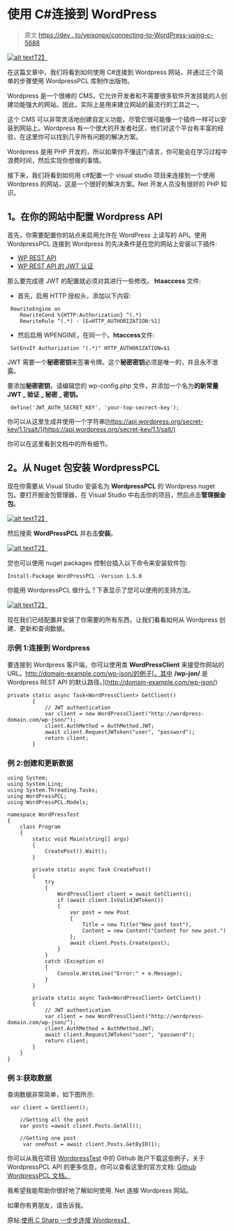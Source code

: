 # 使用 C#连接到 WordPress

> 原文:[https://dev . to/yeisonpx/connecting-to-WordPress-using-c-5688](https://dev.to/yeisonpx/connecting-to-wordpress-using-c-5688)

[![alt text](../Images/beee15d17e05379126add8b8695b5f10.png "Connecting c# to Wordpress")T2】](https://res.cloudinary.com/practicaldev/image/fetch/s--AfBP32ow--/c_limit%2Cf_auto%2Cfl_progressive%2Cq_auto%2Cw_880/http://yeisonpx.com/wp-content/uploads/2018/09/Screen-Shot-2018-09-18-at-9.09.51-AM-1024x558.png)

在这篇文章中，我们将看到如何使用 C#连接到 Wordpress 网站，并通过三个简单的步骤使用 WordpressPCL 库制作出版物。

Wordpress 是一个很棒的 CMS，它允许开发者和不需要很多软件开发技能的人创建功能强大的网站。因此，实际上是用来建立网站的最流行的工具之一。

这个 CMS 可以非常灵活地创建自定义功能，尽管它很可能像一个插件一样可以安装到网站上。Wordpress 有一个很大的开发者社区，他们对这个平台有丰富的经验，在这里你可以找到几乎所有问题的解决方案。

Wordpress 是用 PHP 开发的，所以如果你不懂这门语言，你可能会在学习过程中浪费时间，然后实现你想做的事情。

接下来，我们将看到如何用 c#配置一个 visual studio 项目来连接到一个使用 Wordpress 的网站，这是一个很好的解决方案。Net 开发人员没有很好的 PHP 知识。

## [](#1-configure-wordpress-api-in-your-website)1。在你的网站中配置 Wordpress API

首先，你需要配置你的站点来启用允许在 WordPress 上读写的 API。使用 WordpressPCL 连接到 Wordpress 的先决条件是在您的网站上安装以下插件:

*   [WP REST API](https://github.com/WP-API/WP-API)
*   [WP REST API 的 JWT 认证](https://wordpress.org/plugins/jwt-authentication-for-wp-rest-api/)

那么要完成德 JWT 的配置就必须对其进行一些修改。 **htaaccess** 文件:

*   首先，启用 HTTP 授权头，添加以下内容:

```
 RewriteEngine on
    RewriteCond %{HTTP:Authorization} ^(.*)
    RewriteRule ^(.*) - [E=HTTP_AUTHORIZATION:%1] 
```

*   然后启用 WPENGINE，在同一个。**htaccess**文件:

```
 SetEnvIf Authorization "(.*)" HTTP_AUTHORIZATION=$1 
```

JWT 需要一个**秘密密钥**来签署令牌。这个**秘密密钥**必须是唯一的，并且永不泄露。

要添加**秘密密钥**，请编辑您的 wp-config.php 文件，并添加一个名为**的新常量 JWT _ 验证 _ 秘密 _ 密钥。**

```
 define('JWT_AUTH_SECRET_KEY', 'your-top-secrect-key'); 
```

你可以从这里生成并使用一个字符串[https://api.wordpress.org/secret-key/1.1/salt/](https://api.wordpress.org/secret-key/1.1/salt/)

你可以在这里看到文档中的所有细节。

## [](#2-install-wordpresspcl-from-nuget-packages)2。从 Nuget 包安装 WordpressPCL

现在你需要从 Visual Studio 安装名为 **WordpressPCL** 的 Wordpress nuget 包。要打开掘金包管理器，在 Visual Studio 中右击你的项目，然后点击**管理掘金包**。

[![alt text](../Images/3d2acf191fb9b7aa83250353953b1782.png "Install WordpressPCL from Nuget Packages")T2】](https://res.cloudinary.com/practicaldev/image/fetch/s--h75z_AxX--/c_limit%2Cf_auto%2Cfl_progressive%2Cq_auto%2Cw_880/http://yeisonpx.com/wp-content/uploads/2018/09/nugget-packages-1024x576.png)

然后搜索 **WordPressPCL** 并右击**安装**。

[![alt text](../Images/ba753749574e8931df776a527f35f290.png "Installing WordpressPCL from nuget packages")T2】](https://res.cloudinary.com/practicaldev/image/fetch/s--M0VvpePP--/c_limit%2Cf_auto%2Cfl_progressive%2Cq_auto%2Cw_880/http://yeisonpx.com/wp-content/uploads/2018/09/nugget-packages-1-1024x532.png)

您也可以使用 nuget packages 控制台插入以下命令来安装软件包:

```
Install-Package WordPressPCL -Version 1.5.0 
```

你能用 WordpressPCL 做什么？下表显示了您可以使用的支持方法。

[![alt text](../Images/eb84e97ef10c1602777b336f3072501c.png)T2】](https://res.cloudinary.com/practicaldev/image/fetch/s--A96XkctS--/c_limit%2Cf_auto%2Cfl_progressive%2Cq_auto%2Cw_880/http://yeisonpx.com/wp-content/uploads/2018/09/Screen-Shot-2018-09-18-at-3.16.49-PM.png)

现在我们已经配置并安装了你需要的所有东西，让我们看看如何从 Wordpress 创建、更新和查询数据。

### [](#example-1-connecting-to-wordpress)示例 1:连接到 Wordpress

要连接到 Wordpress 客户端，你可以使用类 **WordPressClient** 来接受你网站的 URL。http://domain-example.com/wp-json/的例子[。其中 **/wp-jon/** 是 Wordpress REST API 的默认路径。](http://domain-example.com/wp-json/)

```
private static async Task<WordPressClient> GetClient()
        {
            // JWT authentication
            var client = new WordPressClient("http://wordpress-domain.com/wp-json/");
            client.AuthMethod = AuthMethod.JWT;
            await client.RequestJWToken("user", "password");
            return client;
        } 
```

### [](#example-2-creating-and-updating-data)例 2:创建和更新数据

```
using System;
using System.Linq;
using System.Threading.Tasks;
using WordPressPCL;
using WordPressPCL.Models;

namespace WordPressTest
{
    class Program
    {
        static void Main(string[] args)
        {
            CreatePost().Wait();
        }

        private static async Task CreatePost()
        {
            try
            {
                WordPressClient client = await GetClient();
                if (await client.IsValidJWToken())
                {
                    var post = new Post
                    {
                        Title = new Title("New post test"),
                        Content = new Content("Content for new post.")
                    };
                    await client.Posts.Create(post);
                }
            }
            catch (Exception e)
            {
                Console.WriteLine("Error:" + e.Message);
            }
        }

        private static async Task<WordPressClient> GetClient()
        {
            // JWT authentication
            var client = new WordPressClient("http://wordpress-domain.com/wp-json/");
            client.AuthMethod = AuthMethod.JWT;
            await client.RequestJWToken("user", "password");
            return client;
        }
    }
} 
```

### [](#example-3-getting-data)例 3:获取数据

查询数据非常简单，如下图所示:

```
 var client = GetClient();

    //Getting all the post
    var posts =await client.Posts.GetAll();

    //Getting one post
     var onePost = await client.Posts.GetByID(1); 
```

你可以从我在项目 [WordpressTest](https://github.com/yeisonpx/WordpressTest) 中的 Github 账户下载这些例子，关于 WordpressPCL API 的更多信息，你可以查看这里的官方文档: [Github WordpressPCL 文档。](https://github.com/wp-net/WordPressPCL)

我希望我能帮助你很好地了解如何使用. Net 连接 Wordpress 网站。

如果你有男朋友，请告诉我。

原帖:[使用 C Sharp 一步步连接 Wordpress】](https://yeisonpx.com/software-develoment/a-step-by-step-to-connect-to-wordpress-using-c-sharp/)